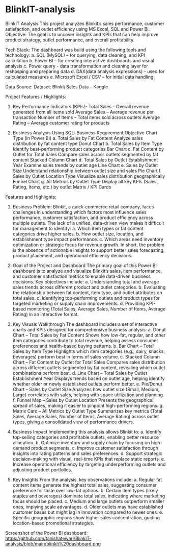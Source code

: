 # BlinkIT-analysis
BlinkIT Analysis
This project analyzes Blinkit’s sales performance, customer satisfaction, and outlet efficiency using MS Excel, SQL and Power BI.
Objective: The goal is to uncover insights and KPIs that can help improve product strategy, outlet performance, and overall profitability.

Tech Stack:
The dashboard was build using the following tools and technology:
a. SQL (MySQL) – for querying, data cleaning, and KPI calculation
b. Power BI – for creating interactive dashboards and visual analysis
c. Power query - data transformation and cleaning layer for reshasping and preparing data
d. DAX(data analysis expressions) - used for calculated measures
e. Microsoft Excel / CSV – for initial data handling

Data Source:
Dataset: Blinkit Sales Data – Kaggle

Project Features / Highlights:
1. Key Performance Indicators (KPIs)-
Total Sales – Overall revenue generated from all items sold
Average Sales – Average revenue per transaction
Number of Items – Total items sold across outlets
Average Rating – Average customer rating for products

2. Business Analysis Using SQL:
Business Requirement	Objective	Chart Type (in Power BI)
a.	Total Sales by Fat Content	Analyze sales distribution by fat content type	Donut Chart
b.	Total Sales by Item Type	Identify best-performing product categories	Bar Chart
c.	Fat Content by Outlet for Total Sales	Compare sales across outlets segmented by fat content	Stacked Column Chart
d.	Total Sales by Outlet Establishment Year	Examine sales trends by outlet age	Line Chart
e.	Sales by Outlet Size	Understand relationship between outlet size and sales	Pie Chart
f.	Sales by Outlet Location Type	Visualize sales distribution geographically	Funnel Chart
g.	All Metrics by Outlet Type	Display all key KPIs (Sales, Rating, Items, etc.) by outlet	Matrix / KPI Cards

Features and Highlights:
1. Business Problem:
Blinkit, a quick-commerce retail company, faces challenges in understanding which factors most influence sales performance, customer satisfaction, and product efficiency across multiple outlets.
The lack of a unified, data-driven view makes it difficult for management to identify:
a. Which item types or fat content categories drive higher sales.
b. How outlet size, location, and establishment type impact performance.
c. Which areas need inventory optimization or strategic focus for revenue growth.
In short, the problem is the absence of actionable insights to support better sales forecasting, product placement, and operational efficiency decisions.

2. Goal of the Project and Dashboard
The primary goal of this Power BI dashboard is to analyze and visualize Blinkit’s sales, item performance, and customer satisfaction metrics to enable data-driven business decisions.
Key objectives include:
a. Understanding total and average sales trends across different product and outlet categories.
b. Evaluating the relationship between fat content, item type, and outlet attributes on total sales.
c. Identifying top-performing outlets and product types for targeted marketing or supply chain improvements.
d. Providing KPI-based monitoring (Total Sales, Average Sales, Number of Items, Average Rating) in an interactive format.

3. Key Visuals Walkthrough
The dashboard includes a set of interactive charts and KPIs designed for comprehensive business analysis:
a. Donut Chart – Total Sales by Fat Content
Shows how low-fat, regular, and other item categories contribute to total revenue, helping assess consumer preferences and health-based buying patterns.
b. Bar Chart – Total Sales by Item Type
Highlights which item categories (e.g., dairy, snacks, beverages) perform best in terms of sales volume.
c. Stacked Column Chart – Fat Content by Outlet for Total Sales
Compares sales distribution across different outlets segmented by fat content, revealing which outlet combinations perform best.
d. Line Chart – Total Sales by Outlet Establishment Year
Displays trends based on outlet age, helping identify whether older or newly established outlets perform better.
e. Pie/Donut Chart – Sales by Outlet Size
Analyzes how outlet size (Small, Medium, Large) correlates with sales, helping with space utilization and planning.
f. Funnel Map – Sales by Outlet Location
Presents the geographical spread of sales, making it easier to pinpoint high-performing regions.
g. Matrix Card – All Metrics by Outlet Type
Summarizes key metrics (Total Sales, Average Sales, Number of Items, Average Rating) across outlet types, giving a consolidated view of performance drivers.

4. Business Impact
Implementing this analysis allows Blinkit to:
a. Identify top-selling categories and profitable outlets, enabling better resource allocation.
b. Optimize inventory and supply chain by focusing on high-demand product segments.
c. Improve customer satisfaction through insights into rating patterns and sales preferences.
d. Support strategic decision-making with visual, real-time KPIs that replace static reports.
e. Increase operational efficiency by targeting underperforming outlets and adjusting product portfolios.

5. Key Insights
From the analysis, key observations include:
a. Regular fat content items generate the highest total sales, suggesting consumer preference for taste over low-fat options.
b. Certain item types (likely staples and beverages) dominate total sales, indicating where marketing focus should be placed.
c. Medium and large outlets outperform smaller ones, implying scale advantages.
d. Older outlets may have established customer bases but might lag in innovation compared to newer ones.
e. Specific geographic regions show higher sales concentration, guiding location-based promotional strategies.

Screenshot of the Power BI dashboard: https://github.com/tanishatewari/BlinkIT-analysis/blob/main/blinkit%20dashboard.png
